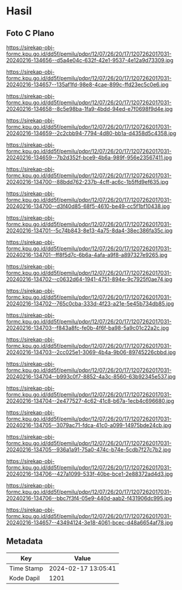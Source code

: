 # Hasil

## Foto C Plano

https://sirekap-obj-formc.kpu.go.id/dd5f/pemilu/pdpr/12/07/26/20/17/1207262017031-20240216-134656--d5a4e04c-632f-42e1-9537-4e12a9d73309.jpg

https://sirekap-obj-formc.kpu.go.id/dd5f/pemilu/pdpr/12/07/26/20/17/1207262017031-20240216-134657--135af1fd-98e8-4cae-899c-ffd23ec5c0e6.jpg

https://sirekap-obj-formc.kpu.go.id/dd5f/pemilu/pdpr/12/07/26/20/17/1207262017031-20240216-134658--8c5e98ba-1fa9-4bdd-94ed-e7f0698f9d4e.jpg

https://sirekap-obj-formc.kpu.go.id/dd5f/pemilu/pdpr/12/07/26/20/17/1207262017031-20240216-134659--2c2cbb94-7794-4d80-bb1a-d4358d5c4358.jpg

https://sirekap-obj-formc.kpu.go.id/dd5f/pemilu/pdpr/12/07/26/20/17/1207262017031-20240216-134659--7b2d352f-bce9-4b6a-989f-956e23567411.jpg

https://sirekap-obj-formc.kpu.go.id/dd5f/pemilu/pdpr/12/07/26/20/17/1207262017031-20240216-134700--88bdd762-237b-4cff-ac6c-1b5ffd9ef635.jpg

https://sirekap-obj-formc.kpu.go.id/dd5f/pemilu/pdpr/12/07/26/20/17/1207262017031-20240216-134700--d3f40d85-68f5-4610-be49-cc5f1bf10438.jpg

https://sirekap-obj-formc.kpu.go.id/dd5f/pemilu/pdpr/12/07/26/20/17/1207262017031-20240216-134701--5c74b843-8e13-4a75-8da4-38ec386fa35c.jpg

https://sirekap-obj-formc.kpu.go.id/dd5f/pemilu/pdpr/12/07/26/20/17/1207262017031-20240216-134701--ff8f5d7c-6b6a-4afa-a9f8-a897327e9265.jpg

https://sirekap-obj-formc.kpu.go.id/dd5f/pemilu/pdpr/12/07/26/20/17/1207262017031-20240216-134702--c0632d64-1941-4751-894e-9c7925f0ae74.jpg

https://sirekap-obj-formc.kpu.go.id/dd5f/pemilu/pdpr/12/07/26/20/17/1207262017031-20240216-134702--765c0cba-333d-4f23-a21e-5e45b734db85.jpg

https://sirekap-obj-formc.kpu.go.id/dd5f/pemilu/pdpr/12/07/26/20/17/1207262017031-20240216-134703--f843a8fc-fe0b-4f6f-ba98-5a9c01c22a2c.jpg

https://sirekap-obj-formc.kpu.go.id/dd5f/pemilu/pdpr/12/07/26/20/17/1207262017031-20240216-134703--2cc025e1-3069-4b4a-9b06-89745226cbbd.jpg

https://sirekap-obj-formc.kpu.go.id/dd5f/pemilu/pdpr/12/07/26/20/17/1207262017031-20240216-134704--b993c0f7-8852-4a3c-8560-63b92345e537.jpg

https://sirekap-obj-formc.kpu.go.id/dd5f/pemilu/pdpr/12/07/26/20/17/1207262017031-20240216-134704--2e477527-4c62-41c8-b67a-1ecb4c696680.jpg

https://sirekap-obj-formc.kpu.go.id/dd5f/pemilu/pdpr/12/07/26/20/17/1207262017031-20240216-134705--3079ac71-fdca-41c0-a099-14975bde24cb.jpg

https://sirekap-obj-formc.kpu.go.id/dd5f/pemilu/pdpr/12/07/26/20/17/1207262017031-20240216-134705--936a1a91-75a0-474c-b74e-5cdb7f27c7b2.jpg

https://sirekap-obj-formc.kpu.go.id/dd5f/pemilu/pdpr/12/07/26/20/17/1207262017031-20240216-134706--427a1099-533f-40be-bce1-2e88372ad4d3.jpg

https://sirekap-obj-formc.kpu.go.id/dd5f/pemilu/pdpr/12/07/26/20/17/1207262017031-20240216-134706--bbc7f3f4-05e9-440d-aab2-f431906dc995.jpg

https://sirekap-obj-formc.kpu.go.id/dd5f/pemilu/pdpr/12/07/26/20/17/1207262017031-20240216-134657--43494124-3e18-4061-bcec-d48a6654af78.jpg


## Metadata

| Key        | Value               |
| ---------- | ------------------- |
| Time Stamp | 2024-02-17 13:05:41 |
| Kode Dapil | 1201                |



